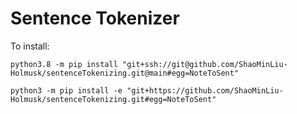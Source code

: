 
# Sentence Tokenizer

To install:
```
python3.8 -m pip install "git+ssh://git@github.com/ShaoMinLiu-Holmusk/sentenceTokenizing.git@main#egg=NoteToSent"

python3 -m pip install -e "git+https://github.com/ShaoMinLiu-Holmusk/sentenceTokenizing.git#egg=NoteToSent"
```

